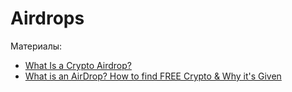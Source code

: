 # Airdrops

Материалы:

* [What Is a Crypto Airdrop?](https://academy.binance.com/en/articles/what-is-a-crypto-airdrop)
* [What is an AirDrop? How to find FREE Crypto & Why it's Given](https://www.youtube.com/watch?v=oW3Cp4JDhI4)
